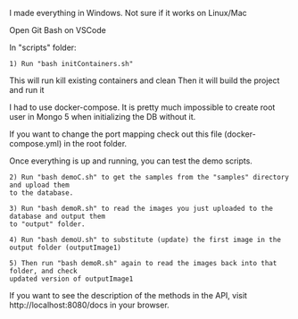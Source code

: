 I made everything in Windows. Not sure if it works on Linux/Mac

Open Git Bash on VSCode

In "scripts" folder:

    1) Run "bash initContainers.sh"

This will run kill existing containers and clean
Then it will build the project and run it

I had to use docker-compose. It is pretty much impossible to
create root user in Mongo 5 when initializing the DB without it.

If you want to change the port mapping check out this file
(docker-compose.yml) in the root folder.

Once everything is up and running, you can test the demo scripts.

    2) Run "bash demoC.sh" to get the samples from the "samples" directory and upload them
    to the database.

    3) Run "bash demoR.sh" to read the images you just uploaded to the database and output them
    to "output" folder.

    4) Run "bash demoU.sh" to substitute (update) the first image in the output folder (outputImage1)

    5) Then run "bash demoR.sh" again to read the images back into that folder, and check
    updated version of outputImage1

If you want to see the description of the methods in the API,
visit http://localhost:8080/docs in your browser.
